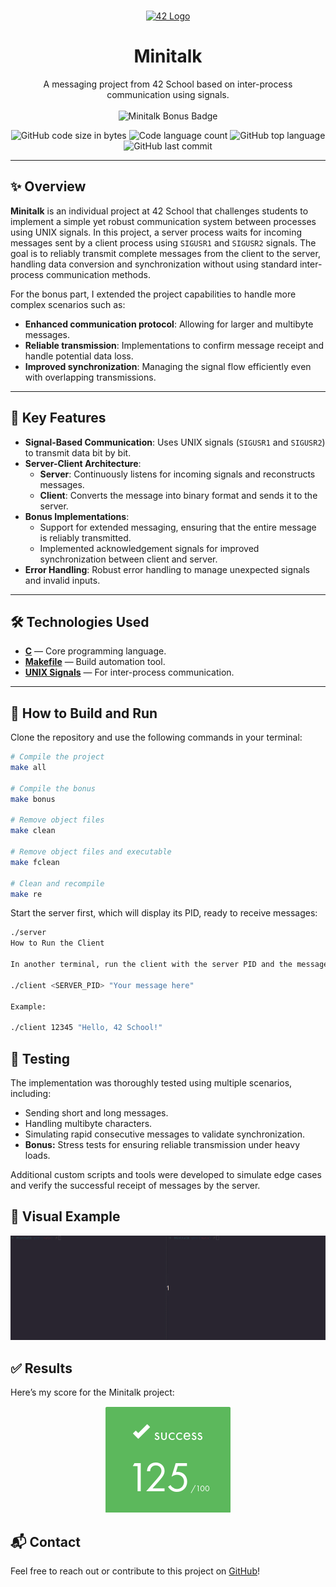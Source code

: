 <br />
<p align="center">
  <a href="https://github.com/othneildrew/Best-README-Template">
    <img src="https://upload.wikimedia.org/wikipedia/commons/thumb/8/8d/42_Logo.svg/1200px-42_Logo.svg.png" alt="42 Logo" width="250" height="250">
  </a>

  <h1 align="center">Minitalk</h1>

  <p align="center">
    A messaging project from 42 School based on inter-process communication using signals.
    <br /><br />
    <img src="https://github.com/doooriian/42-Badges/blob/main/badges/minitalkm.png" alt="Minitalk Bonus Badge" width="150">
  </p>
</p>

<p align="center">
  <img alt="GitHub code size in bytes" src="https://img.shields.io/github/languages/code-size/doooriian/Minitalk?color=1A237E" />
  <img alt="Code language count" src="https://img.shields.io/github/languages/count/doooriian/Minitalk?color=00BCD4" />
  <img alt="GitHub top language" src="https://img.shields.io/github/languages/top/doooriian/Minitalk?color=7B1FA2" />
  <img alt="GitHub last commit" src="https://img.shields.io/github/last-commit/doooriian/Minitalk?color=D32F2F" />
</p>

---

## ✨ Overview

**Minitalk** is an individual project at 42 School that challenges students to implement a simple yet robust communication system between processes using UNIX signals. In this project, a server process waits for incoming messages sent by a client process using `SIGUSR1` and `SIGUSR2` signals. The goal is to reliably transmit complete messages from the client to the server, handling data conversion and synchronization without using standard inter-process communication methods.

For the bonus part, I extended the project capabilities to handle more complex scenarios such as:
- **Enhanced communication protocol**: Allowing for larger and multibyte messages.
- **Reliable transmission**: Implementations to confirm message receipt and handle potential data loss.
- **Improved synchronization**: Managing the signal flow efficiently even with overlapping transmissions.

---

## 📑 Key Features

- **Signal-Based Communication**: Uses UNIX signals (`SIGUSR1` and `SIGUSR2`) to transmit data bit by bit.
- **Server-Client Architecture**: 
  - **Server**: Continuously listens for incoming signals and reconstructs messages.
  - **Client**: Converts the message into binary format and sends it to the server.
- **Bonus Implementations**:
  - Support for extended messaging, ensuring that the entire message is reliably transmitted.
  - Implemented acknowledgement signals for improved synchronization between client and server.
- **Error Handling**: Robust error handling to manage unexpected signals and invalid inputs.

---

## 🛠️ Technologies Used

- **[C](https://devdocs.io/c/)** — Core programming language.
- **[Makefile](https://www.gnu.org/software/make/manual/make.html)** — Build automation tool.
- **[UNIX Signals](https://www.math.stonybrook.edu/~ccc/dfc/dfc/signals.html)** — For inter-process communication.

---

## 🚀 How to Build and Run

Clone the repository and use the following commands in your terminal:

```bash
# Compile the project
make all

# Compile the bonus
make bonus

# Remove object files
make clean

# Remove object files and executable
make fclean

# Clean and recompile
make re

```

Start the server first, which will display its PID, ready to receive messages:

```bash
./server
How to Run the Client

In another terminal, run the client with the server PID and the message as arguments:

./client <SERVER_PID> "Your message here"

Example:

./client 12345 "Hello, 42 School!"
```
## 🧪 Testing

The implementation was thoroughly tested using multiple scenarios, including:

- Sending short and long messages.
- Handling multibyte characters.
- Simulating rapid consecutive messages to validate synchronization.
- **Bonus:** Stress tests for ensuring reliable transmission under heavy loads.

Additional custom scripts and tools were developed to simulate edge cases and verify the successful receipt of messages by the server.

## 📸 Visual Example

![Communicating Process](https://github.com/doooriian/42-Badges/blob/main/Minitalk.gif)

## ✅ Results

Here’s my score for the Minitalk project:

<p align="center">
  <img src="https://github.com/doooriian/42-Badges/blob/main/badges/LibftGrade.png" alt="Libft Grade">
</p>

## 📬 Contact

Feel free to reach out or contribute to this project on [GitHub](https://github.com/doooriian)!
